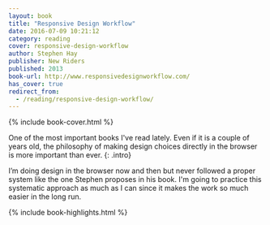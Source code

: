 ```yaml
---
layout: book
title: "Responsive Design Workflow"
date: 2016-07-09 10:21:12
category: reading
cover: responsive-design-workflow
author: Stephen Hay
publisher: New Riders
published: 2013
book-url: http://www.responsivedesignworkflow.com/
has_cover: true
redirect_from:
  - /reading/responsive-design-workflow/
---
```

{% include book-cover.html %}

One of the most important books I've read lately. Even if it is a couple of years old, the philosophy of making design choices directly in the browser is more important than ever.
{: .intro}

I’m doing design in the browser now and then but never followed a proper system like the one Stephen proposes in his book. I'm going to practice this systematic approach as much as I can since it makes the work so much easier in the long run.

{% include book-highlights.html %}
